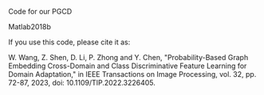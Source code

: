 


Code for our PGCD

Matlab2018b

If you use this code, please cite it as:

W. Wang, Z. Shen, D. Li, P. Zhong and Y. Chen, "Probability-Based Graph Embedding Cross-Domain and Class Discriminative Feature Learning for Domain Adaptation," in IEEE Transactions on Image Processing, vol. 32, pp. 72-87, 2023, doi: 10.1109/TIP.2022.3226405.
